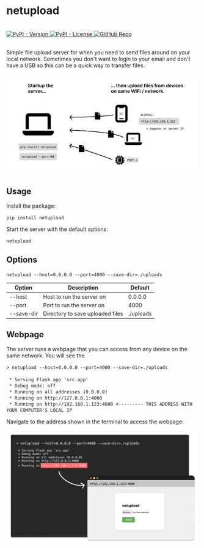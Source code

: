 # netupload

<br>
<a href="https://pypi.org/project/netupload/">
    <img src="https://img.shields.io/pypi/v/netupload" alt="PyPI - Version">
</a>
<a href="https://github.com/zpg6/netupload">
    <img src="https://img.shields.io/pypi/l/netupload" alt="PyPI - License">
</a>
<a href="https://github.com/zpg6/netupload">
    <img src="https://img.shields.io/badge/github-zpg6/netupload-black" alt="GitHub Repo">
</a>
<br><br>

Simple file upload server for when you need to send files around on your local network.
Sometimes you don't want to login to your email and don't have a USB so this can be a quick way to transfer files.

![How it works](https://github.com/zpg6/netupload/raw/main/docs/how_it_works.png)

## Usage

Install the package:

```
pip install netupload
```

Start the server with the default options:

```
netupload
```

## Options

```
netupload --host=0.0.0.0 --port=4000 --save-dir=./uploads
```

| Option     | Description                      | Default   |
| ---------- | -------------------------------- | --------- |
| --host     | Host to run the server on        | 0.0.0.0   |
| --port     | Port to run the server on        | 4000      |
| --save-dir | Directory to save uploaded files | ./uploads |

## Webpage

The server runs a webpage that you can access from any device on the same network.
You will see the

```
> netupload --host=0.0.0.0 --port=4000 --save-dir=./uploads

 * Serving Flask app 'src.app'
 * Debug mode: off
 * Running on all addresses (0.0.0.0)
 * Running on http://127.0.0.1:4000
 * Running on http://192.168.1.123:4000 <--------- THIS ADDRESS WITH YOUR COMPUTER'S LOCAL IP
```

Navigate to the address shown in the terminal to access the webpage:

![Webpage Screenshot](https://github.com/zpg6/netupload/raw/main/docs/cli_to_webpage.png)
